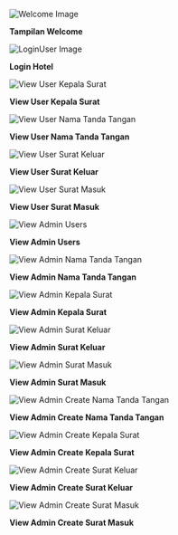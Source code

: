 ![Welcome Image](https://github.com/punab26/AlpikasiPemesananHotel/blob/main/resources/views/SS%20PBKK/welcomeHotel.jpg?raw=true)
<p><b>Tampilan Welcome</b></p>

![LoginUser Image](https://github.com/punab26/AlpikasiPemesananHotel/blob/main/resources/views/SS%20PBKK/LoginHotel.jpg?raw=true)
<p><b>Login Hotel</b></p>

![View User Kepala Surat](https://github.com/11Rioajifebrian/persuratan/blob/main/PBKK/User/ViewUser_KepalaSurat.png?raw=true)
<p><b>View User Kepala Surat</b></p>

![View User Nama Tanda Tangan](https://github.com/11Rioajifebrian/persuratan/blob/main/PBKK/User/ViewUser_NamaTandaTangan.png?raw=true)
<p><b>View User Nama Tanda Tangan</b></p>

![View User Surat Keluar](https://github.com/11Rioajifebrian/persuratan/blob/main/PBKK/User/ViewUser_SuratKeluar.png?raw=true)
<p><b>View User Surat Keluar</b></p>

![View User Surat Masuk](https://github.com/11Rioajifebrian/persuratan/blob/main/PBKK/User/ViewUser_SuratMasuk.png?raw=true)
<p><b>View User Surat Masuk</b></p>

![View Admin Users](https://github.com/11Rioajifebrian/persuratan/blob/main/PBKK/Admin/ViewAdmin_Users.png?raw=true)
<p><b>View Admin Users</b></p>

![View Admin Nama Tanda Tangan](https://github.com/11Rioajifebrian/persuratan/blob/main/PBKK/Admin/ViewAdmin_NamaTandaTangan.png?raw=true)
<p><b>View Admin Nama Tanda Tangan</b></p>

![View Admin Kepala Surat](https://github.com/11Rioajifebrian/persuratan/blob/main/PBKK/Admin/ViewAdmin_KepalaSurat.png?raw=true)
<p><b>View Admin Kepala Surat</b></p>

![View Admin Surat Keluar](https://github.com/11Rioajifebrian/persuratan/blob/main/PBKK/Admin/ViewAdmin_SuratKeluar.png?raw=true)
<p><b>View Admin Surat Keluar</b></p>

![View Admin Surat Masuk](https://github.com/11Rioajifebrian/persuratan/blob/main/PBKK/Admin/ViewAdmin_SuratMasuk.png?raw=true)
<p><b>View Admin Surat Masuk</b></p>

![View Admin Create Nama Tanda Tangan](https://github.com/11Rioajifebrian/persuratan/blob/main/PBKK/Admin/ViewAdmin_CreateNamaTandaTangan.png?raw=true)
<p><b>View Admin Create Nama Tanda Tangan</b></p>

![View Admin Create Kepala Surat](https://github.com/11Rioajifebrian/persuratan/blob/main/PBKK/Admin/ViewAdmin_CreateKepalaSurat.png?raw=true)
<p><b>View Admin Create Kepala Surat</b></p>

![View Admin Create Surat Keluar](https://github.com/11Rioajifebrian/persuratan/blob/main/PBKK/Admin/ViewAdmin_CreateSuratKeluar.png?raw=true)
<p><b>View Admin Create Surat Keluar</b></p>

![View Admin Create Surat Masuk](https://github.com/11Rioajifebrian/persuratan/blob/main/PBKK/Admin/ViewAdmin_CreateSuratMasuk.png?raw=true)
<p><b>View Admin Create Surat Masuk</b></p>
